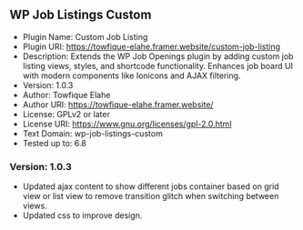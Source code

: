 ## WP Job Listings Custom

- Plugin Name: Custom Job Listing
- Plugin URI: https://towfique-elahe.framer.website/custom-job-listing
- Description: Extends the WP Job Openings plugin by adding custom job listing views, styles, and shortcode functionality. Enhances job board UI with modern components like Ionicons and AJAX filtering.
- Version: 1.0.3
- Author: Towfique Elahe
- Author URI: https://towfique-elahe.framer.website/
- License: GPLv2 or later
- License URI: https://www.gnu.org/licenses/gpl-2.0.html
- Text Domain: wp-job-listings-custom
- Tested up to: 6.8

### Version: 1.0.3

- Updated ajax content to show different jobs container based on grid view or list view to remove transition glitch when switching between views.
- Updated css to improve design.
